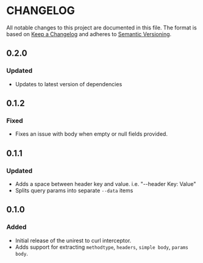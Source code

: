 # CHANGELOG

All notable changes to this project are documented in this file.
The format is based on [Keep a Changelog](http://keepachangelog.com/en/1.0.0/)
and adheres to [Semantic Versioning](http://semver.org/spec/v2.0.0.html).

## 0.2.0

### Updated

- Updates to latest version of dependencies

## 0.1.2

### Fixed

- Fixes an issue with body when empty or null fields provided.

## 0.1.1

### Updated

- Adds a space between header key and value. i.e. "--header Key: Value"
- Splits query params into separate `--data` items

## 0.1.0

### Added

- Initial release of the unirest to curl interceptor.
- Adds support for extracting `methodtype`, `headers`, `simple body`, `params body`.
